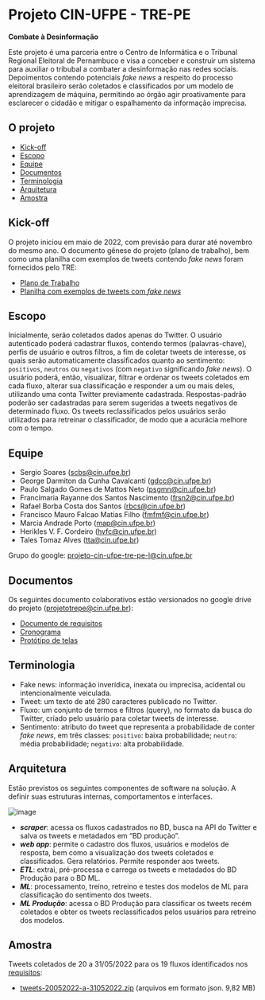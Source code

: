 # Projeto CIN-UFPE - TRE-PE

__Combate à Desinformação__

Este projeto é uma parceria entre o Centro de Informática e o Tribunal Regional Eleitoral de Pernambuco e visa a conceber e construir um sistema para auxiliar o tribubal a combater a desinformação nas redes sociais. Depoimentos contendo potenciais <i>fake news</i> a respeito do processo eleitoral brasileiro serão coletados e classificados por um modelo de aprendizagem de máquina, permitindo ao órgão agir proativamente para esclarecer o cidadão e mitigar o espalhamento da informação imprecisa.

## O projeto

- [Kick-off](#Kick-off)
- [Escopo](#Escopo)
- [Equipe](#Equipe)
- [Documentos](#Documentos)
- [Terminologia](#Terminologia)
- [Arquitetura](#Arquitetura)
- [Amostra](#Amostra)

## Kick-off

O projeto iniciou em maio de 2022, com previsão para durar até novembro do mesmo ano. O documento gênese do projeto (plano de trabalho), bem como
uma planilha com exemplos de tweets contendo <i>fake news</i> foram fornecidos pelo TRE:
- <a href="https://docs.google.com/document/d/1FFtdv7i1mJ_0aSddEmxohi7XMRdWHkMO/view" target="_blank">Plano de Trabalho</a>
- <a href="https://drive.google.com/file/d/1iw_X-tjyWAL4KPh39DY8EOV8-HQ0viPG/view" target="_blank">Planilha com exemplos de tweets com <i>fake news</i></a>

## Escopo

Inicialmente, serão coletados dados apenas do Twitter. O usuário autenticado poderá cadastrar fluxos, contendo termos (palavras-chave), perfis de usuário e outros filtros, a fim de coletar tweets de interesse, os quais serão automaticamente classificados quanto ao sentimento: `positivos`, `neutros` ou `negativos` (com `negativo` significando <i>fake news</i>). O usuário poderá, então, visualizar, filtrar e ordenar os tweets coletados em cada fluxo, alterar sua classificação e responder a um ou mais deles, utilizando uma conta Twitter previamente cadastrada. Respostas-padrão poderão ser cadastradas para serem sugeridas a tweets negativos de determinado fluxo. Os tweets reclassificados pelos usuários serão utilizados para retreinar o classificador, de modo que a acurácia melhore com o tempo.

## Equipe

- Sergio Soares (scbs@cin.ufpe.br)
- George Darmiton da Cunha Cavalcanti (gdcc@cin.ufpe.br)
- Paulo Salgado Gomes de Mattos Neto (psgmn@cin.ufpe.br)
- Francimaria Rayanne dos Santos Nascimento (frsn2@cin.ufpe.br)
- Rafael Borba Costa dos Santos (rbcs@cin.ufpe.br)
- Francisco Mauro Falcao Matias Filho (fmfmf@cin.ufpe.br)
- Marcia Andrade Porto (map@cin.ufpe.br)
- Herikles V. F. Cordeiro (hvfc@cin.ufpe.br)
- Tales Tomaz Alves (tta@cin.ufpe.br)

Grupo do google: projeto-cin-ufpe-tre-pe-l@cin.ufpe.br

## Documentos

Os seguintes documento colaborativos estão versionados no google drive do projeto (projetotrepe@cin.ufpe.br):
- <a href="https://docs.google.com/document/d/1toSEPuZElSXHxttON7wjd_zLiKlxcSwp/edit#" target="_blank">Documento de requisitos</a>
- <a href="https://docs.google.com/spreadsheets/d/1zAS5NzxOKYrU-t0ECLQkVdj4rbiYx-9b5SZSyVnDjPU/edit#gid=0" target="_blank">Cronograma</a>
- <a href="https://docs.google.com/presentation/d/1xAJx3UGdRkWQ0CfsShtBRk2zLB4aX2CA" target="_blank">Protótipo de telas</a>

## Terminologia

- Fake news: informação inverídica, inexata ou imprecisa, acidental ou intencionalmente veiculada.
- Tweet: um texto de até 280 caracteres publicado no Twitter.
- Fluxo: um conjunto de termos e filtros (query), no <a hre="https://twitter.com/search-advanced" target="_blank">formato da busca do Twitter</a>, criado pelo usuário para coletar tweets de interesse.
- Sentimento: atributo do tweet que representa a probabilidade de conter <i>fake news</i>, em três classes:
   `positivo`: baixa probabilidade;
   `neutro`: média probabilidade;
   `negativo`: alta probabilidade.

## Arquitetura

Estão previstos os seguintes componentes de software na solução. A definir suas estruturas internas, comportamentos e interfaces.

![image](https://user-images.githubusercontent.com/105316617/167894123-e139f269-26cf-45c0-99c9-c215140b6010.png)

- ___scraper___: acessa os fluxos cadastrados no BD, busca na API do Twitter e salva os tweets e metadados em “BD produção”.
- ___web app___: permite o cadastro dos fluxos, usuários e modelos de resposta, bem como a visualização dos tweets coletados e classificados. Gera relatórios. Permite responder aos tweets.
- ___ETL___: extrai, pré-processa e carrega os tweets e metadados do BD Produção para o BD ML. 
- ___ML___: processamento, treino, retreino e testes dos modelos de ML para classificação do sentimento dos tweets.
- ___ML Produção___: acessa o BD Produção para classificar os tweets recém coletados e obter os tweets reclassificados pelos usuários para retreino dos modelos.

## Amostra

Tweets coletados de 20 a 31/05/2022 para os 19 fluxos identificados nos <a href="https://docs.google.com/document/d/1toSEPuZElSXHxttON7wjd_zLiKlxcSwp/edit#" target="_blank">requisitos</a>:
- <a href="https://drive.google.com/file/d/1TycGM7c3WVQBwBBtlJydmkgIPG7e0z-h/view?usp=sharing" target="_blank">tweets-20052022-a-31052022.zip</a> (arquivos em formato json. 9,82 MB)

